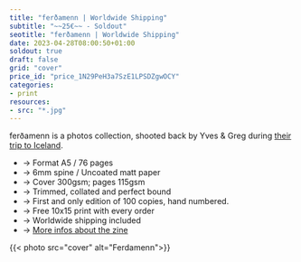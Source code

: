 ```yaml
---
title: "ferðamenn | Worldwide Shipping"
subtitle: "~~25€~~ - Soldout"
seotitle: "ferðamenn | Worldwide Shipping"
date: 2023-04-28T08:00:50+01:00
soldout: true
draft: false
grid: "cover"
price_id: "price_1N29PeH3a7SzE1LPSDZgwOCY"
categories:
- print
resources:
- src: "*.jpg"
---
```


ferðamenn is a photos collection, shooted back by Yves & Greg during [their trip to Iceland](https://deploy-preview-136--dazzling-pike-8ee366.netlify.app/le-paradoxe-islandais/). 

* → Format A5 / 76 pages
* → 6mm spine / Uncoated matt paper
* → Cover 300gsm; pages 115gsm 
* → Trimmed, collated and perfect bound
* → First and only edition of 100 copies, hand numbered.
* → Free 10x15 print with every order
* → Worldwide shipping included
* → [More infos about the zine](https://gregorymignard.com/mon-premier-zine/)

{{< photo src="cover" alt="Ferdamenn">}}
